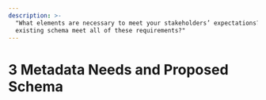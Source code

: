 ```yaml
---
description: >-
  "What elements are necessary to meet your stakeholders’ expectations? Will an
  existing schema meet all of these requirements?"
---
```


# 3 Metadata Needs and Proposed Schema

